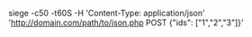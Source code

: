 siege -c50 -t60S -H 'Content-Type: application/json' 'http://domain.com/path/to/json.php POST {"ids": ["1","2","3"]}'
